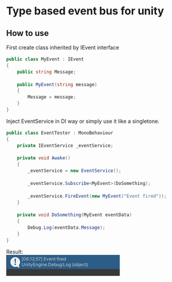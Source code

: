 # Type based event bus for unity

## How to use

First create class inherited by IEvent interface

```C# 
public class MyEvent : IEvent
{
    public string Message;
    
    public MyEvent(string message)
    {
        Message = message;
    }
}
```
Inject EventService in DI way or simply use it like a singletone.

```C#
public class EventTester : MonoBehaviour
{
    private IEventService _eventService;
    
    private void Awake()
    {
        _eventService = new EventService();

        _eventService.Subscribe<MyEvent>(DoSomething);

        _eventService.FireEvent(new MyEvent("Event fired"));
    }

    private void DoSomething(MyEvent eventData)
    {
        Debug.Log(eventData.Message);
    }
}
```
Result: </br>
![Alt text](/Assets/Scenes/Unity_02f9JQaIyY.png)
